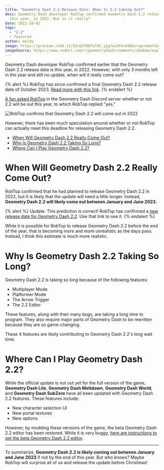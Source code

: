 ```yaml
---
title: "Geometry Dash 2.2 Release Date: When Is 2.2 Coming Out?"
desc: Geometry Dash developer RobTop confirmed Geometry Dash 2.2 release date is
  this year, in 2022. But is it really?
date: 2022-10-02
tags:
  - "2.2"
  - featured
author: moldy
image: https://preview.redd.it/53rp5f80fwl91.jpg?width=640&crop=smart&auto=webp&s=bec7bf1ca9ec3b2fd079647166787f71a3c45c35
imageSource: https://www.reddit.com/r/geometrydash/comments/x5wb4a/explorers_was_just_previewed_in_the_22_sneak_peek/
---
```


Geometry Dash developer RobTop confirmed earlier that the Geometry Dash 2.2 release date is this year, in 2022. However, with only 3 months left in the year and still no update, when will it really come out?

{% alert %}
RobTop has since confirmed a final Geometry Dash 2.2 release date of October 2023. [Read more with this link](/posts/final-geometry-dash-2-2-release-date-confirmed-by-robtop/).
{% endalert %}

[A fan asked RobTop](/posts/2-2-release-date-confirmed/) in the Geometry Dash Discord server whether or not 2.2 will be out this year, to which RobTop replied "yes."

![RobTop confirms that Geometry Dash 2.2 will come out in 2022](https://media.discordapp.net/attachments/392087938239954950/942907008754004048/unknown.png)

However, there has been much speculation around whether or not RobTop can actually meet this deadline for releasing Geometry Dash 2.2.

* [When Will Geometry Dash 2.2 Really Come Out?](#when-will-geometry-dash-2.2-really-come-out%3F)
* [Why Is Geometry Dash 2.2 Taking So Long?](#why-is-geometry-dash-2.2-taking-so-long%3F)
* [Where Can I Play Geometry Dash 2.2?](#where-can-i-play-geometry-dash-2.2%3F)

# When Will Geometry Dash 2.2 Really Come Out?

RobTop confirmed that he had planned to release Geometry Dash 2.2 in 2022, but it is likely that the update will need a little longer. Instead, **Geometry Dash 2.2 will likely come out between January and June 2023.**

{% alert %}
Update: This prediction is correct! RobTop has confirmed a [new release date for Geometry Dash 2.2](/posts/geometry-dash-2-2-release-date-confirmed-2023/). Use that link to see it.
{% endalert %}

While it is possible for RobTop to release Geometry Dash 2.2 before the end of the year, that is becoming more and more unrealistic as the days pass. Instead, I think this estimate is much more realistic.

# Why Is Geometry Dash 2.2 Taking So Long?

Geometry Dash 2.2 is taking so long because of the following features:

* Multiplayer Mode
* Platformer Mode
* The Arrow Trigger
* The 2.2 Editor

These features, along with their many bugs, are taking a long time to program. They also require major parts of Geometry Dash to be rewritten because they are so game-changing.

These 4 features are likely contributing to Geometry Dash 2.2's long wait time.

# Where Can I Play Geometry Dash 2.2?

While the official update is not out yet for the full version of the game, **Geometry Dash Lite**, **Geometry Dash Meltdown**, **Geometry Dash World**, and **Geometry Dash SubZero** have all been updated with Geometry Dash 2.2 features. These features include:

* New character selection UI
* New portal textures
* New options

However, by modding these versions of the game, the beta Geometry Dash 2.2 editor has been restored. While it is very buggy, [here are instructions to get the beta Geometry Dash 2.2 editor](/posts/how-to-get-the-2-2-editor/).

---

To summarize, **Geometry Dash 2.2 is likely coming out between January and June 2023** if not by the end of this year. But who knows? Maybe RobTop will surprise all of us and release the update before Christmas!